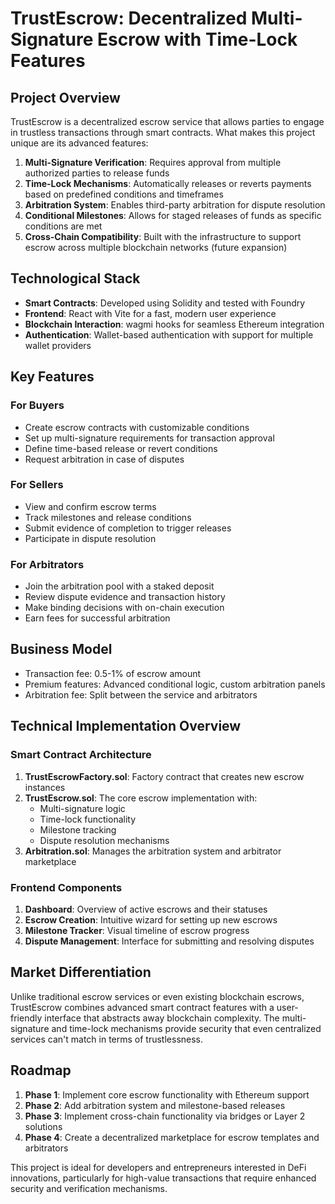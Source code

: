 # TrustEscrow: Decentralized Multi-Signature Escrow with Time-Lock Features

## Project Overview
TrustEscrow is a decentralized escrow service that allows parties to engage in trustless transactions through smart contracts. What makes this project unique are its advanced features:

1. **Multi-Signature Verification**: Requires approval from multiple authorized parties to release funds
2. **Time-Lock Mechanisms**: Automatically releases or reverts payments based on predefined conditions and timeframes
3. **Arbitration System**: Enables third-party arbitration for dispute resolution
4. **Conditional Milestones**: Allows for staged releases of funds as specific conditions are met
5. **Cross-Chain Compatibility**: Built with the infrastructure to support escrow across multiple blockchain networks (future expansion)

## Technological Stack
- **Smart Contracts**: Developed using Solidity and tested with Foundry
- **Frontend**: React with Vite for a fast, modern user experience
- **Blockchain Interaction**: wagmi hooks for seamless Ethereum integration
- **Authentication**: Wallet-based authentication with support for multiple wallet providers

## Key Features

### For Buyers
- Create escrow contracts with customizable conditions
- Set up multi-signature requirements for transaction approval
- Define time-based release or revert conditions
- Request arbitration in case of disputes

### For Sellers
- View and confirm escrow terms
- Track milestones and release conditions
- Submit evidence of completion to trigger releases
- Participate in dispute resolution

### For Arbitrators
- Join the arbitration pool with a staked deposit
- Review dispute evidence and transaction history
- Make binding decisions with on-chain execution
- Earn fees for successful arbitration

## Business Model
- Transaction fee: 0.5-1% of escrow amount
- Premium features: Advanced conditional logic, custom arbitration panels
- Arbitration fee: Split between the service and arbitrators

## Technical Implementation Overview

### Smart Contract Architecture
1. **TrustEscrowFactory.sol**: Factory contract that creates new escrow instances
2. **TrustEscrow.sol**: The core escrow implementation with:
   - Multi-signature logic
   - Time-lock functionality
   - Milestone tracking
   - Dispute resolution mechanisms
3. **Arbitration.sol**: Manages the arbitration system and arbitrator marketplace

### Frontend Components
1. **Dashboard**: Overview of active escrows and their statuses
2. **Escrow Creation**: Intuitive wizard for setting up new escrows
3. **Milestone Tracker**: Visual timeline of escrow progress
4. **Dispute Management**: Interface for submitting and resolving disputes

## Market Differentiation
Unlike traditional escrow services or even existing blockchain escrows, TrustEscrow combines advanced smart contract features with a user-friendly interface that abstracts away blockchain complexity. The multi-signature and time-lock mechanisms provide security that even centralized services can't match in terms of trustlessness.

## Roadmap
1. **Phase 1**: Implement core escrow functionality with Ethereum support
2. **Phase 2**: Add arbitration system and milestone-based releases
3. **Phase 3**: Implement cross-chain functionality via bridges or Layer 2 solutions
4. **Phase 4**: Create a decentralized marketplace for escrow templates and arbitrators

This project is ideal for developers and entrepreneurs interested in DeFi innovations, particularly for high-value transactions that require enhanced security and verification mechanisms.
